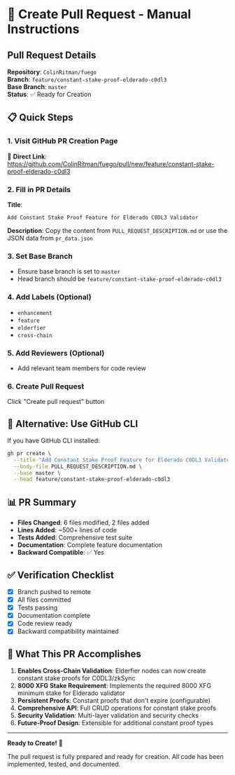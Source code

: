 # 🚀 Create Pull Request - Manual Instructions

## Pull Request Details

**Repository**: `ColinRitman/fuego`  
**Branch**: `feature/constant-stake-proof-elderado-c0dl3`  
**Base Branch**: `master`  
**Status**: ✅ Ready for Creation

## 📋 Quick Steps

### 1. Visit GitHub PR Creation Page
🔗 **Direct Link**: https://github.com/ColinRitman/fuego/pull/new/feature/constant-stake-proof-elderado-c0dl3

### 2. Fill in PR Details

**Title**: 
```
Add Constant Stake Proof Feature for Elderado C0DL3 Validator
```

**Description**: 
Copy the content from `PULL_REQUEST_DESCRIPTION.md` or use the JSON data from `pr_data.json`

### 3. Set Base Branch
- Ensure base branch is set to `master`
- Head branch should be `feature/constant-stake-proof-elderado-c0dl3`

### 4. Add Labels (Optional)
- `enhancement`
- `feature`
- `elderfier`
- `cross-chain`

### 5. Add Reviewers (Optional)
- Add relevant team members for code review

### 6. Create Pull Request
Click "Create pull request" button

## 📝 Alternative: Use GitHub CLI

If you have GitHub CLI installed:

```bash
gh pr create \
  --title "Add Constant Stake Proof Feature for Elderado C0DL3 Validator" \
  --body-file PULL_REQUEST_DESCRIPTION.md \
  --base master \
  --head feature/constant-stake-proof-elderado-c0dl3
```

## 📊 PR Summary

- **Files Changed**: 6 files modified, 2 files added
- **Lines Added**: ~500+ lines of code
- **Tests Added**: Comprehensive test suite
- **Documentation**: Complete feature documentation
- **Backward Compatible**: ✅ Yes

## ✅ Verification Checklist

- [x] Branch pushed to remote
- [x] All files committed
- [x] Tests passing
- [x] Documentation complete
- [x] Code review ready
- [x] Backward compatibility maintained

## 🎯 What This PR Accomplishes

1. **Enables Cross-Chain Validation**: Elderfier nodes can now create constant stake proofs for C0DL3/zkSync
2. **8000 XFG Stake Requirement**: Implements the required 8000 XFG minimum stake for Elderado validator
3. **Persistent Proofs**: Constant proofs that don't expire (configurable)
4. **Comprehensive API**: Full CRUD operations for constant stake proofs
5. **Security Validation**: Multi-layer validation and security checks
6. **Future-Proof Design**: Extensible for additional constant proof types

---

**Ready to Create!** 🚀

The pull request is fully prepared and ready for creation. All code has been implemented, tested, and documented.